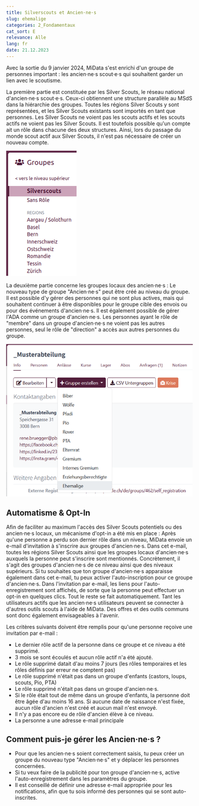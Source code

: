 ```yaml
---
title: Silverscouts et Ancien·ne·s
slug: ehemalige
categories: 2_Fondamentaux
cat_sort: E
relevance: Alle
lang: fr
date: 21.12.2023
---
```


Avec la sortie du 9 janvier 2024, MiData s'est enrichi d'un groupe de personnes important : les ancien·ne·s scout·e·s qui souhaitent garder un lien avec le scoutisme.

La première partie est constituée par les Silver Scouts, le réseau national d'ancien·ne·s scout·e·s. Ceux-ci obtiennent une structure parallèle au MSdS dans la hiérarchie des groupes. Toutes les régions Silver Scouts y sont représentées, et les Silver Scouts existants sont importés en tant que personnes. Les Silver Scouts ne voient pas les scouts actifs et les scouts actifs ne voient pas les Silver Scouts. Il est toutefois possible qu'un compte ait un rôle dans chacune des deux structures. Ainsi, lors du passage du monde scout actif aux Silver Scouts, il n'est pas nécessaire de créer un nouveau compte.

![SiSc-Regionen](/images/basicfunctions/sisc_regionen_fr.png)

La deuxième partie concerne les groupes locaux des ancien·ne·s : Le nouveau type de groupe "Ancien·ne·s" peut être créé au niveau du groupe. Il est possible d'y gérer des personnes qui ne sont plus actives, mais qui souhaitent continuer à être disponibles pour le groupe cible des envois ou pour des événements d'ancien·ne·s. Il est également possible de gérer l'ADA comme un groupe d'ancien·ne·s. Les personnes ayant le rôle de "membre" dans un groupe d'ancien·ne·s ne voient pas les autres personnes, seul le rôle de "direction" a accès aux autres personnes du groupe.

![Gruppe Ehemalige](/images/basicfunctions/ehemalige_de.png)

## Automatisme & Opt-In
Afin de faciliter au maximum l'accès des Silver Scouts potentiels ou des ancien·ne·s locaux, un mécanisme d'opt-in a été mis en place : Après qu'une personne a perdu son dernier rôle dans un niveau, MiData envoie un e-mail d'invitation à s'inscrire aux groupes d'ancien·ne·s. Dans cet e-mail, toutes les régions Silver Scouts ainsi que les groupes locaux d'ancien·ne·s auxquels la personne peut s'inscrire sont mentionnés. Concrètement, il s'agit des groupes d'ancien·ne·s de ce niveau ainsi que des niveaux supérieurs. Si tu souhaites que ton groupe d'ancien·ne·s apparaisse également dans cet e-mail, tu peux activer l'auto-inscription pour ce groupe d'ancien·ne·s. Dans l'invitation par e-mail, les liens pour l'auto-enregistrement sont affichés, de sorte que la personne peut effectuer un opt-in en quelques clics. Tout le reste se fait automatiquement. Tant les utilisateurs actifs que les ancien·ne·s utilisateurs peuvent se connecter à d'autres outils scouts à l'aide de MiData. Des offres et des outils communs sont donc également envisageables à l'avenir.

Les critères suivants doivent être remplis pour qu'une personne reçoive une invitation par e-mail :
- Le dernier rôle actif de la personne dans ce groupe et ce niveau a été supprimé.
- 3 mois se sont écoulés et aucun rôle actif n'a été ajouté.
- Le rôle supprimé datait d'au moins 7 jours (les rôles temporaires et les rôles définis par erreur ne comptent pas)
- Le rôle supprimé n'était pas dans un groupe d'enfants (castors, loups, scouts, Pio, PTA)
- Le rôle supprimé n'était pas dans un groupe d'ancien·ne·s.
- Si le rôle était tout de même dans un groupe d'enfants, la personne doit être âgée d'au moins 16 ans. Si aucune date de naissance n'est fixée, aucun rôle d'ancien n'est créé et aucun mail n'est envoyé.
- Il n'y a pas encore eu de rôle d'ancien élève à ce niveau.
- La personne a une adresse e-mail principale

## Comment puis-je gérer les Ancien·ne·s ?
- Pour que les ancien·ne·s soient correctement saisis, tu peux créer un groupe du nouveau type "Ancien·ne·s" et y déplacer les personnes concernées.
- Si tu veux faire de la publicité pour ton groupe d'ancien·ne·s, active l'auto-enregistrement dans les paramètres du groupe.
- Il est conseillé de définir une adresse e-mail appropriée pour les notifications, afin que tu sois informé des personnes qui se sont auto-inscrites.